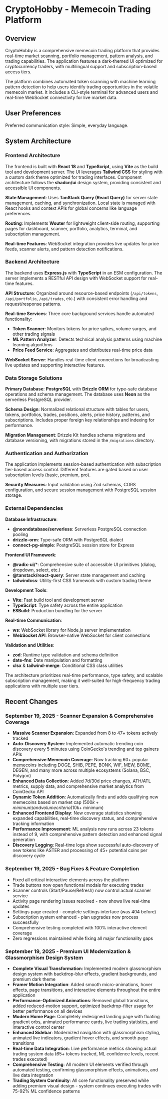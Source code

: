 # CryptoHobby - Memecoin Trading Platform

## Overview

CryptoHobby is a comprehensive memecoin trading platform that provides real-time market scanning, portfolio management, pattern analysis, and trading capabilities. The application features a dark-themed UI optimized for cryptocurrency traders, with multilingual support and subscription-based access tiers.

The platform combines automated token scanning with machine learning pattern detection to help users identify trading opportunities in the volatile memecoin market. It includes a CLI-style terminal for advanced users and real-time WebSocket connectivity for live market data.

## User Preferences

Preferred communication style: Simple, everyday language.

## System Architecture

### Frontend Architecture
The frontend is built with **React 18** and **TypeScript**, using **Vite** as the build tool and development server. The UI leverages **Tailwind CSS** for styling with a custom dark theme optimized for trading interfaces. Component architecture follows the **shadcn/ui** design system, providing consistent and accessible UI components.

**State Management**: Uses **TanStack Query (React Query)** for server state management, caching, and synchronization. Local state is managed with React hooks and context APIs for global concerns like language preferences.

**Routing**: Implements **Wouter** for lightweight client-side routing, supporting pages for dashboard, scanner, portfolio, analytics, terminal, and subscription management.

**Real-time Features**: WebSocket integration provides live updates for price feeds, scanner alerts, and pattern detection notifications.

### Backend Architecture
The backend uses **Express.js** with **TypeScript** in an ESM configuration. The server implements a RESTful API design with WebSocket support for real-time features.

**API Structure**: Organized around resource-based endpoints (`/api/tokens`, `/api/portfolio`, `/api/trades`, etc.) with consistent error handling and request/response patterns.

**Real-time Services**: Three core background services handle automated functionality:
- **Token Scanner**: Monitors tokens for price spikes, volume surges, and other trading signals
- **ML Pattern Analyzer**: Detects technical analysis patterns using machine learning algorithms
- **Price Feed Service**: Aggregates and distributes real-time price data

**WebSocket Server**: Handles real-time client connections for broadcasting live updates and supporting interactive features.

### Data Storage Solutions
**Primary Database**: **PostgreSQL** with **Drizzle ORM** for type-safe database operations and schema management. The database uses **Neon** as the serverless PostgreSQL provider.

**Schema Design**: Normalized relational structure with tables for users, tokens, portfolios, trades, positions, alerts, price history, patterns, and subscriptions. Includes proper foreign key relationships and indexing for performance.

**Migration Management**: Drizzle Kit handles schema migrations and database versioning, with migrations stored in the `/migrations` directory.

### Authentication and Authorization
The application implements session-based authentication with subscription tier-based access control. Different features are gated based on user subscription levels (basic, premium, pro).

**Security Measures**: Input validation using Zod schemas, CORS configuration, and secure session management with PostgreSQL session storage.

### External Dependencies

**Database Infrastructure**:
- **@neondatabase/serverless**: Serverless PostgreSQL connection pooling
- **drizzle-orm**: Type-safe ORM with PostgreSQL dialect
- **connect-pg-simple**: PostgreSQL session store for Express

**Frontend UI Framework**:
- **@radix-ui/***: Comprehensive suite of accessible UI primitives (dialog, dropdown, select, etc.)
- **@tanstack/react-query**: Server state management and caching
- **tailwindcss**: Utility-first CSS framework with custom trading theme

**Development Tools**:
- **Vite**: Fast build tool and development server
- **TypeScript**: Type safety across the entire application
- **ESBuild**: Production bundling for the server

**Real-time Communication**:
- **ws**: WebSocket library for Node.js server implementation
- **WebSocket API**: Browser-native WebSocket for client connections

**Validation and Utilities**:
- **zod**: Runtime type validation and schema definition
- **date-fns**: Date manipulation and formatting
- **clsx** & **tailwind-merge**: Conditional CSS class utilities

The architecture prioritizes real-time performance, type safety, and scalable subscription management, making it well-suited for high-frequency trading applications with multiple user tiers.

## Recent Changes

### September 19, 2025 - Scanner Expansion & Comprehensive Coverage
- **Massive Scanner Expansion**: Expanded from 8 to 47+ tokens actively tracked
- **Auto-Discovery System**: Implemented automatic trending coin discovery every 5 minutes using CoinGecko's trending and top gainers APIs
- **Comprehensive Memecoin Coverage**: Now tracking 60+ popular memecoins including DOGE, SHIB, PEPE, BONK, WIF, MEW, BOME, DEGEN, and many more across multiple ecosystems (Solana, BSC, Polygon)
- **Enhanced Data Collection**: Added 7d/30d price changes, ATH/ATL metrics, supply data, and comprehensive market analytics from CoinGecko API
- **Dynamic Token Addition**: Automatically finds and adds qualifying new memecoins based on market cap ($500k+ minimum) and volume criteria ($10k+ minimum)
- **Enhanced Frontend Display**: New coverage statistics showing expanded capabilities, real-time discovery status, and comprehensive tracking information
- **Performance Improvement**: ML analysis now runs across 23 tokens instead of 9, with comprehensive pattern detection and enhanced signal generation
- **Discovery Logging**: Real-time logs show successful auto-discovery of new tokens like ASTER and processing of 45+ potential coins per discovery cycle

### September 19, 2025 - Bug Fixes & Feature Completion
- Fixed all critical interactive elements across the platform
- Trade buttons now open functional modals for executing trades
- Scanner controls (Start/Pause/Refresh) now control actual scanner service
- Activity page rendering issues resolved - now shows live real-time updates
- Settings page created - complete settings interface (was 404 before)
- Subscription system enhanced - plan upgrades now process successfully
- Comprehensive testing completed with 100% interactive element coverage
- Zero regressions maintained while fixing all major functionality gaps

### September 19, 2025 - Premium UI Modernization & Glassmorphism Design System
- **Complete Visual Transformation**: Implemented modern glassmorphism design system with backdrop-blur effects, gradient backgrounds, and premium dark theme
- **Framer Motion Integration**: Added smooth micro-animations, hover effects, page transitions, and interactive elements throughout the entire application
- **Performance-Optimized Animations**: Removed global transitions, added reduced-motion support, optimized backdrop-filter usage for better performance on all devices
- **Modern Home Page**: Completely redesigned landing page with floating gradient orbs, animated performance cards, live trading statistics, and interactive control center
- **Enhanced Sidebar**: Modernized navigation with glassmorphism styling, animated live indicators, gradient hover effects, and smooth page transitions
- **Real-time Data Integration**: Live performance metrics showing actual trading system data (65+ tokens tracked, ML confidence levels, recent trades executed)
- **Comprehensive Testing**: All modern UI elements verified through automated testing, confirming glassmorphism effects, animations, and live data integration
- **Trading System Continuity**: All core functionality preserved while adding premium visual design - system continues executing trades with 75-92% ML confidence patterns